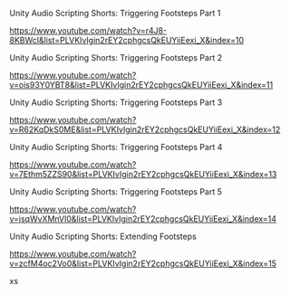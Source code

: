 ﻿Unity Audio Scripting Shorts: Triggering Footsteps Part 1

https://www.youtube.com/watch?v=r4J8-8KBWcI&list=PLVKIvIgin2rEY2cphgcsQkEUYiiEexi_X&index=10

Unity Audio Scripting Shorts: Triggering Footsteps Part 2

https://www.youtube.com/watch?v=ois93Y0YBT8&list=PLVKIvIgin2rEY2cphgcsQkEUYiiEexi_X&index=11

Unity Audio Scripting Shorts: Triggering Footsteps Part 3

https://www.youtube.com/watch?v=R62KqDkS0ME&list=PLVKIvIgin2rEY2cphgcsQkEUYiiEexi_X&index=12

Unity Audio Scripting Shorts: Triggering Footsteps Part 4

https://www.youtube.com/watch?v=7Ethm5ZZS90&list=PLVKIvIgin2rEY2cphgcsQkEUYiiEexi_X&index=13

Unity Audio Scripting Shorts: Triggering Footsteps Part 5

https://www.youtube.com/watch?v=jsqWvXMnVl0&list=PLVKIvIgin2rEY2cphgcsQkEUYiiEexi_X&index=14

Unity Audio Scripting Shorts: Extending Footsteps

https://www.youtube.com/watch?v=zcfM4oc2Vo0&list=PLVKIvIgin2rEY2cphgcsQkEUYiiEexi_X&index=15

xs
